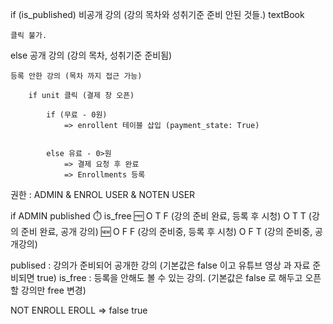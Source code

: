 



if (is_published) 비공개 강의  (강의 목차와 성취기준 준비 안된 것들.) textBook

    클릭 불가. 



else 공개 강의 (강의 목차, 성취기준 준비됨)

    등록 안한 강의 (목차 까지 접근 가능)

        if unit 클릭 (결제 창 오픈)

            if (무료 - 0원)
                => enrollent 테이블 삽입 (payment_state: True)


            else 유료 - 0>원
                => 결제 요청 후 완료
                => Enrollments 등록



권한 : ADMIN & ENROL USER & NOTEN USER


if ADMIN
                            published ⏱️  is_free 🆓
      O                     T           F           (강의 준비 완료, 등록 후 시청) 
      O                     T           T           (강의 준비 완료, 공개 강의)   🆕
      O                     F           F           (강의 준비중, 등록 후 시청)
      O                     F           T           (강의 준비중, 공개강의)

publised : 강의가 준비되어 공개한 강의    (기본값은 false 이고 유튜브 영상 과 자료 준비되면 true)
is_free  : 등록을 안해도 볼 수 있는 강의. (기본값은 false 로 해두고 오픈할 강의만 free 변경)



NOT ENROLL
EROLL =>                    false           true



